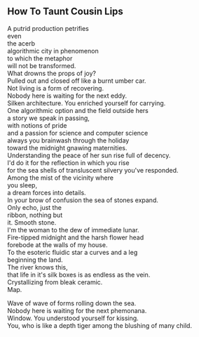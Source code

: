 How To Taunt Cousin Lips
------------------------
A putrid production petrifies  
even  
the acerb  
algorithmic city in phenomenon  
to which the metaphor  
will not be transformed.  
What drowns the props of joy?  
Pulled out and closed off like a burnt umber car.  
Not living is a form of recovering.  
Nobody here is waiting for the next eddy.  
Silken architecture. You enriched yourself for carrying.  
One algorithmic option and the field outside hers  
a story we speak in passing,  
with notions of pride  
and a passion for science and computer science  
always you brainwash through the holiday  
toward the midnight gnawing maternities.  
Understanding the peace of her sun rise full of decency.  
I'd do it for the reflection in which you rise  
for the sea shells of transluscent silvery you've responded.  
Among the mist of the vicinity where  
you sleep,  
a dream forces into details.  
In your brow of confusion the sea of stones expand.  
Only echo, just the  
ribbon, nothing but  
it. Smooth stone.  
I'm the woman to the dew of immediate lunar.  
Fire-tipped midnight and the harsh flower head  
forebode at the walls of my house.  
To the esoteric fluidic star a curves and a leg  
beginning the land.  
The river knows this,  
that life in it's silk boxes is as endless as the vein.  
Crystallizing from bleak ceramic.  
Map.  
  
Wave of wave of forms rolling down the sea.  
Nobody here is waiting for the next phemonana.  
Window. You understood yourself for kissing.  
You, who is like a depth tiger among the blushing of many child.  
